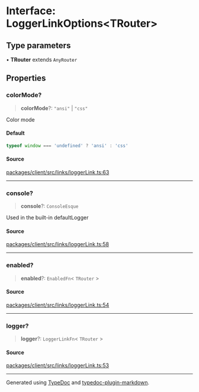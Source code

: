 # Interface: LoggerLinkOptions\<TRouter\>

## Type parameters

• **TRouter** extends `AnyRouter`

## Properties

### colorMode?

> **colorMode**?: `"ansi"` \| `"css"`

Color mode

#### Default

```ts
typeof window === 'undefined' ? 'ansi' : 'css'
```

#### Source

[packages/client/src/links/loggerLink.ts:63](https://github.com/trpc/trpc/blob/caccce64/packages/client/src/links/loggerLink.ts#L63)

***

### console?

> **console**?: `ConsoleEsque`

Used in the built-in defaultLogger

#### Source

[packages/client/src/links/loggerLink.ts:58](https://github.com/trpc/trpc/blob/caccce64/packages/client/src/links/loggerLink.ts#L58)

***

### enabled?

> **enabled**?: `EnabledFn`\< `TRouter` \>

#### Source

[packages/client/src/links/loggerLink.ts:54](https://github.com/trpc/trpc/blob/caccce64/packages/client/src/links/loggerLink.ts#L54)

***

### logger?

> **logger**?: `LoggerLinkFn`\< `TRouter` \>

#### Source

[packages/client/src/links/loggerLink.ts:53](https://github.com/trpc/trpc/blob/caccce64/packages/client/src/links/loggerLink.ts#L53)

***

Generated using [TypeDoc](https://typedoc.org) and [typedoc-plugin-markdown](https://typedoc-plugin-markdown.org).
